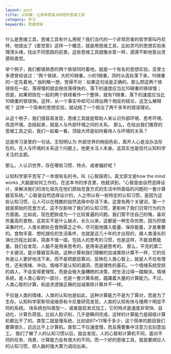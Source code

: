 ```yaml
---
layout: post
title: 认知篇：让效率提高100倍的思维工具
category: 学习
keywords: 思维效率
---
```


什么是思维工具，思维工具有什么用呢？我们当代的一个非常厉害的哲学家叫丹尼特，他提出了《直觉泵》这样一个概念，就是用思维工具，比如灵巧的思想实验来理清头绪，找出不同思路的前景。这些思维工具就像水泵一样，源源不断地泵出灵感和直觉。
 
举个例子，我们都很熟悉的两个铁球同时着地，就是一个有名的思想实验。亚里士多德曾经说过：“两个铁球，大的10磅重，小的1磅重，同时从高处落下来，10磅重的一定先着地。” 伽利略一想，觉得不对：如果这句话是正确的，那么把这两个铁球拴在一起，落得慢的就会拖住落得快的，落下的速度应当比10磅重的铁球慢；但是，如果把拴在一起的两个铁球看作一个整体，就有11磅重，落下的速度应当比10磅重的铁球快。这样，从一个事实中却可以得出两个相反的结论，这怎么解释呢？
这样一个简单的思想实验，就动摇了一个统治了两千多年的错误理论。

从这个例子，我们很容易发现，思维工具就是帮助人来认识外部环境、思考环境、改造环境。总结起来，就是人与外部环境之间的关系。
那么，在给出我们推荐的思维工具之前，我们一起看一看，顶级大师是如何看待人与环境的关系？

这是传习录里的一句话，王阳明认为 外部世界的绚丽色彩，离开人心是没办法存在的。在人与环境的关系这个问题上，他更关注人本身。这其实也是现代认知科学关注的主题。

那么，人认识世界，存在哪些习惯、特点、或者偏好呢？

认知科学家平克写了一本很有名的书，叫《心智探奇》，英文原文是how the mind works ,大脑是如何工作的。在这本书的序言里，他就讲到，“心智是由自然选择设计，来解决我们的进化祖先在他们原始觅食方式的生活中所面临的问题的一套计算器官系统。”
心智是自然选择设计的，人之所以有一些特定的认知习惯，是因为这些认知习惯，让人可以在残酷的自然选择中存活下来。这里有两个关键词，第一个就是原始的觅食方式，这不仅影响了我们的认知习惯，更影响了我们日常行为的方方面面。比如说，现在肥胖成为一个比较普遍的问题。我们管不住自己的嘴，喜欢热量高的食物，这其实不是什么缺点，长久以来，这都是一种生存优势。因为狩猎采集时代，人类长期处在食物匮乏之中。尽可能地摄入能量、保存能量，才是重要的。食物丰富、想吃就吃的生活条件，也就是这几十年的才出现的，跟人类漫长的演化历程比起来，简直不值一提。包括人的思考的习惯，也是这样，不能浪费能量。我们会发现，人脑不是用来思考的，是用来逃避思考的。
那么，平克的第二个关键词，是计算器官系统。这种计算和我们理解的加减乘除计算不一样，它的任务是让人更好地活下来，而不是把题目算对。反映在人类心智上，就是人不仅有理性，还有情绪、冲动。情绪不是认知的漏洞，而是理性的基石。一个情绪系统受损的病人，不会变得更理性，而是会做大量糟糕的决策，把生活过得一踏糊涂。情绪系统，是人类心智的一部分，也是一套计算系统，蕴藏着大量的计算能力。不过，人类心智的计算，和追求逻辑正确的加减乘除计算并不一样。

不仅是人类的情绪，人类的认知也是如此，这种计算能力不是为了算对，而是为了生存。认知科学家斯坦诺维奇和卡尼曼研究发现，人类的认知有快与慢两个明显不同的系统。
快系统也叫类型一，或者是启发式加工，它的特点是速度非常快、自动化、计算负荷低。比如人脸识别，几乎是瞬间完成，这样的计算能力是超级计算机都比不了的。类型二就是慢系统，比如说67×13等于多少，这个简单的题目我们要算很久，远远比不上计算机。类型二不仅速度慢，而且需要集中注意力去刻意加工。
我们了解了人的认知习惯以后，就会发现，人的心智和计算机不同，面对不同的任务、场景，计算能力会有很大的不同。而一个好的思维工具，就是要顺应人的认知习惯，把人脑的强大算力调动出来。